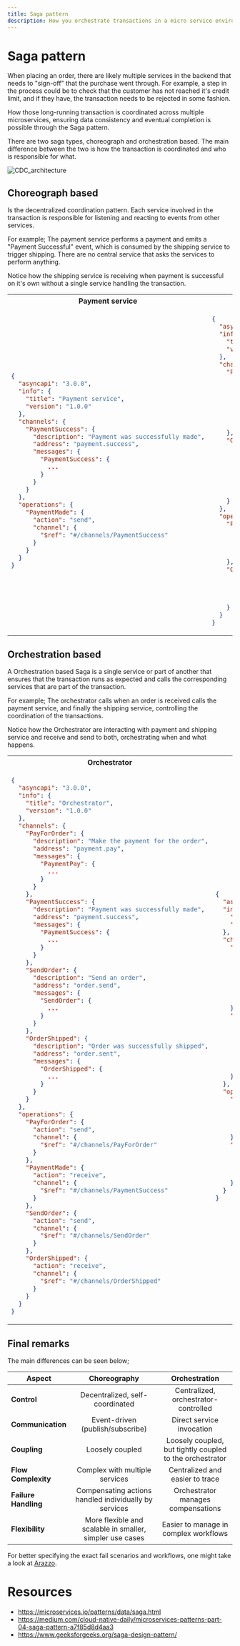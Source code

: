 ```yaml
---
title: Saga pattern
description: How you orchestrate transactions in a micro service environment
---
```


# Saga pattern
When placing an order, there are likely multiple services in the backend that needs to "sign-off" that the purchase went through. For example, a step in the process could be to check that the customer has not reached it's credit limit, and if they have, the transaction needs to be rejected in some fashion. 

How those long-running transaction is coordinated across multiple microservices, ensuring data consistency and eventual completion is possible through the Saga pattern.

There are two saga types, choreograph and orchestration based. The main difference between the two is how the transaction is coordinated and who is responsible for what. 

![CDC_architecture](./assets/images/saga.webp)


## Choreograph based
Is the decentralized coordination pattern. Each service involved in the transaction is responsible for listening and reacting to events from other services. 

For example; The payment service performs a payment and emits a "Payment Successful" event, which is consumed by the shipping service to trigger shipping. There are no central service that asks the services to perform anything.

Notice how the shipping service is receiving when payment is successful on it's own without a single service handling the transaction.

<table>
<tr>
<th> Payment service </th> 
<th> Shipping service </th>
</tr>
<tr>
<td> 

```json
{
  "asyncapi": "3.0.0",
  "info": {
    "title": "Payment service",
    "version": "1.0.0"
  },
  "channels": {
    "PaymentSuccess": {
      "description": "Payment was successfully made",
      "address": "payment.success",
      "messages": {
        "PaymentSuccess": {
          ...
        }
      }
    }
  },
  "operations": {
    "PaymentMade": {
      "action": "send",
      "channel": {
        "$ref": "#/channels/PaymentSuccess"
      }
    }
  }
}
```
</td>

<td>

```json
{
  "asyncapi": "3.0.0",
  "info": {
    "title": "Shipping service",
    "version": "1.0.0"
  },
  "channels": {
    "PaymentSuccess": {
      "description": "Payment was successfully made",
      "address": "payment.success",
      "messages": {
        "PaymentSuccess": {
          ...
        }
      }
    },
    "OrderShipped": {
      "description": "Order was successfully shipped",
      "address": "order.sent",
      "messages": {
        "OrderShipped": {
          ...
        }
      }
    }
  },
  "operations": {
    "PaymentMade": {
      "action": "receive",
      "channel": {
        "$ref": "#/channels/PaymentSuccess"
      }
    },
    "OrderShipped": {
      "action": "send",
      "channel": {
        "$ref": "#/channels/OrderShipped"
      }
    }
  }
}
```

</td>
</tr>
</table>

## Orchestration based

A Orchestration based Saga is a single service or part of another that ensures that the transaction runs as expected and calls the corresponding services that are part of the transaction. 

For example; The orchestrator calls when an order is received calls the payment service, and finally the shipping service, controlling the coordination of the transactions.

Notice how the Orchestrator are interacting with payment and shipping service and receive and send to both, orchestrating when and what happens. 

<table>
<tr>
<th> Orchestrator </th> 
<th> Payment service </th> 
<th> Shipping service </th>
</tr>
<tr>
<td> 

```json
{
  "asyncapi": "3.0.0",
  "info": {
    "title": "Orchestrator",
    "version": "1.0.0"
  },
  "channels": {
    "PayForOrder": {
      "description": "Make the payment for the order",
      "address": "payment.pay",
      "messages": {
        "PaymentPay": {
          ...
        }
      }
    },
    "PaymentSuccess": {
      "description": "Payment was successfully made",
      "address": "payment.success",
      "messages": {
        "PaymentSuccess": {
          ...
        }
      }
    },
    "SendOrder": {
      "description": "Send an order",
      "address": "order.send",
      "messages": {
        "SendOrder": {
          ...
        }
      }
    },
    "OrderShipped": {
      "description": "Order was successfully shipped",
      "address": "order.sent",
      "messages": {
        "OrderShipped": {
          ...
        }
      }
    }
  },
  "operations": {
    "PayForOrder": {
      "action": "send",
      "channel": {
        "$ref": "#/channels/PayForOrder"
      }
    },
    "PaymentMade": {
      "action": "receive",
      "channel": {
        "$ref": "#/channels/PaymentSuccess"
      }
    },
    "SendOrder": {
      "action": "send",
      "channel": {
        "$ref": "#/channels/SendOrder"
      }
    },
    "OrderShipped": {
      "action": "receive",
      "channel": {
        "$ref": "#/channels/OrderShipped"
      }
    }
  }
}
```
</td>

<td> 

```json
{
  "asyncapi": "3.0.0",
  "info": {
    "title": "Payment service",
    "version": "1.0.0"
  },
  "channels": {
    "PayForOrder": {
      "description": "Make the payment for the order",
      "address": "payment.pay",
      "messages": {
        "PaymentPay": {
          ...
        }
      }
    },
    "PaymentSuccess": {
      "description": "Payment was successfully made",
      "address": "payment.success",
      "messages": {
        "PaymentSuccess": {
          ...
        }
      }
    }
  },
  "operations": {
    "PayForOrder": {
      "action": "receive",
      "channel": {
        "$ref": "#/channels/PayForOrder"
      }
    },
    "PaymentMade": {
      "action": "send",
      "channel": {
        "$ref": "#/channels/PaymentSuccess"
      }
    }
  }
}
```
</td>

<td>

```json
{
  "asyncapi": "3.0.0",
  "info": {
    "title": "Shipping service",
    "version": "1.0.0"
  },
  "channels": {
    "SendOrder": {
      "description": "Send an order",
      "address": "order.send",
      "messages": {
        "SendOrder": {
          ...
        }
      }
    },
    "OrderShipped": {
      "description": "Order was successfully shipped",
      "address": "order.sent",
      "messages": {
        "OrderShipped": {
          ...
        }
      }
    }
  },
  "operations": {
    "SendOrder": {
      "action": "receive",
      "channel": {
        "$ref": "#/channels/SendOrder"
      }
    },
    "OrderShipped": {
      "action": "send",
      "channel": {
        "$ref": "#/channels/OrderShipped"
      }
    }
  }
}
```

</td>
</tr>
</table>

## Final remarks

The main differences can be seen below;

| Aspect | Choreography | Orchestration | 
|----------|:-------------:|:------:|
**Control**	| Decentralized, self-coordinated|Centralized, orchestrator-controlled
**Communication** | Event-driven (publish/subscribe) | Direct service invocation
**Coupling** | Loosely coupled | Loosely coupled, but tightly coupled to the orchestrator
**Flow Complexity** | Complex with multiple services | Centralized and easier to trace
**Failure Handling** | Compensating actions handled individually by services | Orchestrator manages compensations
**Flexibility** | More flexible and scalable in smaller, simpler use cases | Easier to manage in complex workflows

For better specifying the exact fail scenarios and workflows, one might take a look at [Arazzo](https://spec.openapis.org/arazzo/latest.html).

# Resources

- https://microservices.io/patterns/data/saga.html
- https://medium.com/cloud-native-daily/microservices-patterns-part-04-saga-pattern-a7f85d8d4aa3
- https://www.geeksforgeeks.org/saga-design-pattern/
